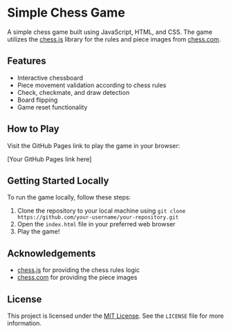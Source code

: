# Simple Chess Game

A simple chess game built using JavaScript, HTML, and CSS. The game utilizes the [chess.js](https://github.com/jhlywa/chess.js) library for the rules and piece images from [chess.com](https://www.chess.com).

## Features

- Interactive chessboard
- Piece movement validation according to chess rules
- Check, checkmate, and draw detection
- Board flipping
- Game reset functionality

## How to Play

Visit the GitHub Pages link to play the game in your browser:

[Your GitHub Pages link here]

## Getting Started Locally

To run the game locally, follow these steps:

1. Clone the repository to your local machine using `git clone https://github.com/your-username/your-repository.git`
2. Open the `index.html` file in your preferred web browser
3. Play the game!

## Acknowledgements

- [chess.js](https://github.com/jhlywa/chess.js) for providing the chess rules logic
- [chess.com](https://www.chess.com) for providing the piece images

## License

This project is licensed under the [MIT License](LICENSE). See the `LICENSE` file for more information.
